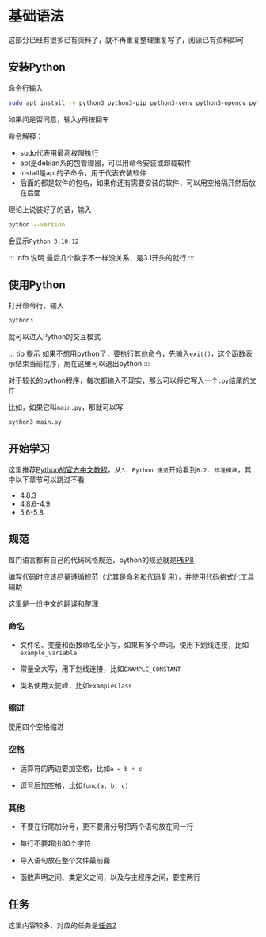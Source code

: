 # 基础语法
这部分已经有很多已有资料了，就不再重复整理重复写了，阅读已有资料即可  

## 安装Python
命令行输入

``` bash
sudo apt install -y python3 python3-pip python3-venv python3-opencv python-is-python3
```

如果问是否同意，输入y再按回车

命令解释：
- sudo代表用最高权限执行
- apt是debian系的包管理器，可以用命令安装或卸载软件
- install是apt的子命令，用于代表安装软件
- 后面的都是软件的包名，如果你还有需要安装的软件，可以用空格隔开然后放在后面

理论上说装好了的话，输入

``` bash
python --version
```

会显示`Python 3.10.12`

::: info 说明
最后几个数字不一样没关系，是3.1开头的就行
:::

## 使用Python
打开命令行，输入
``` bash
python3
```
就可以进入Python的交互模式

::: tip 提示
如果不想用python了，要执行其他命令，先输入`exit()`，这个函数表示结束当前程序，用在这里可以退出python
:::

对于较长的python程序，每次都输入不现实，那么可以将它写入一个`.py`结尾的文件

比如，如果它叫`main.py`，那就可以写
``` bash
python3 main.py
```

## 开始学习
这里推荐[Python的官方中文教程](https://docs.python.org/zh-cn/3/tutorial/introduction.html)，从`3. Python 速览`开始看到`6.2. 标准模块`，其中以下章节可以跳过不看

- 4.8.3
- 4.8.6-4.9
- 5.6-5.8

## 规范
每门语言都有自己的代码风格规范，python的规范就是[PEP8](https://peps.python.org/pep-0008/)

编写代码时应该尽量遵循规范（尤其是命名和代码复用），并使用代码格式化工具辅助

[这里](https://www.runoob.com/w3cnote/google-python-styleguide.html)是一份中文的翻译和整理

### 命名
- 文件名、变量和函数命名全小写，如果有多个单词，使用下划线连接，比如`example_variable`

- 常量全大写，用下划线连接，比如`EXAMPLE_CONSTANT`

- 类名使用大驼峰，比如`ExampleClass`

### 缩进
使用四个空格缩进

### 空格
- 运算符的两边要加空格，比如`a = b + c`

- 逗号后加空格，比如`func(a, b, c)`

### 其他
- 不要在行尾加分号，更不要用分号把两个语句放在同一行

- 每行不要超出80个字符

- 导入语句放在整个文件最前面

- 函数声明之间、类定义之间，以及与主程序之间，要空两行

## 任务
这里内容较多，对应的任务是[任务2](../tasks/2)
